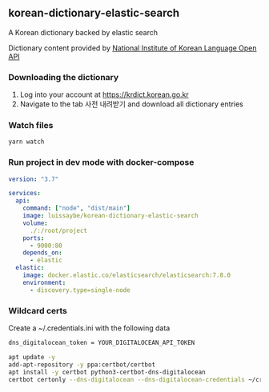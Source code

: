 ## korean-dictionary-elastic-search

A Korean dictionary backed by elastic search

Dictionary content provided by [National Institute of Korean Language Open API](https://krdict.korean.go.kr/openApi/openApiInfo)

### Downloading the dictionary

1. Log into your account at https://krdict.korean.go.kr
2. Navigate to the tab 사전 내려받기 and download all dictionary entries

### Watch files

```bash
yarn watch
```

### Run project in dev mode with docker-compose

```yaml
version: "3.7"

services:
  api:
    command: ["node", "dist/main"]
    image: luissaybe/korean-dictionary-elastic-search
    volume:
      ./:/root/project
    ports:
      - 9000:80
    depends_on:
      - elastic
  elastic:
    image: docker.elastic.co/elasticsearch/elasticsearch:7.8.0
    environment:
      - discovery.type=single-node

```

### Wildcard certs

Create a ~/.credentials.ini with the following data

```sh
dns_digitalocean_token = YOUR_DIGITALOCEAN_API_TOKEN
```

```sh
apt update -y
add-apt-repository -y ppa:certbot/certbot
apt install -y certbot python3-certbot-dns-digitalocean
certbot certonly --dns-digitalocean --dns-digitalocean-credentials ~/credentials.ini  -d seoullatte.com -d *.seoullatte.com
```
